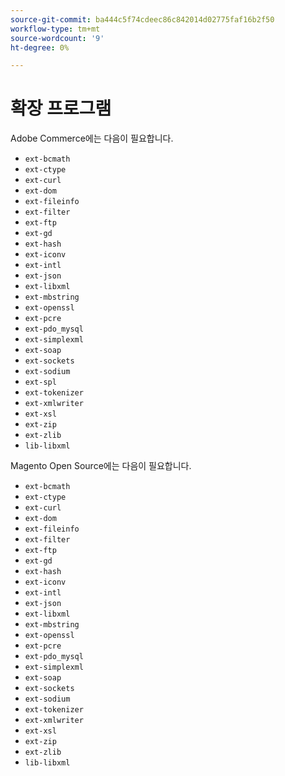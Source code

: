 ```yaml
---
source-git-commit: ba444c5f74cdeec86c842014d02775faf16b2f50
workflow-type: tm+mt
source-wordcount: '9'
ht-degree: 0%

---
```

# 확장 프로그램

Adobe Commerce에는 다음이 필요합니다.

- `ext-bcmath`
- `ext-ctype`
- `ext-curl`
- `ext-dom`
- `ext-fileinfo`
- `ext-filter`
- `ext-ftp`
- `ext-gd`
- `ext-hash`
- `ext-iconv`
- `ext-intl`
- `ext-json`
- `ext-libxml`
- `ext-mbstring`
- `ext-openssl`
- `ext-pcre`
- `ext-pdo_mysql`
- `ext-simplexml`
- `ext-soap`
- `ext-sockets`
- `ext-sodium`
- `ext-spl`
- `ext-tokenizer`
- `ext-xmlwriter`
- `ext-xsl`
- `ext-zip`
- `ext-zlib`
- `lib-libxml`

Magento Open Source에는 다음이 필요합니다.

- `ext-bcmath`
- `ext-ctype`
- `ext-curl`
- `ext-dom`
- `ext-fileinfo`
- `ext-filter`
- `ext-ftp`
- `ext-gd`
- `ext-hash`
- `ext-iconv`
- `ext-intl`
- `ext-json`
- `ext-libxml`
- `ext-mbstring`
- `ext-openssl`
- `ext-pcre`
- `ext-pdo_mysql`
- `ext-simplexml`
- `ext-soap`
- `ext-sockets`
- `ext-sodium`
- `ext-tokenizer`
- `ext-xmlwriter`
- `ext-xsl`
- `ext-zip`
- `ext-zlib`
- `lib-libxml`
